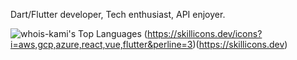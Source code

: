 Dart/Flutter developer, Tech enthusiast, API enjoyer.

![whois-kami's Top Languages](https://github-readme-stats.vercel.app/api/top-langs/?username=whois-kami&theme=tokyonight&show_icons=true&hide_border=true&layout=compact)
(https://skillicons.dev/icons?i=aws,gcp,azure,react,vue,flutter&perline=3)(https://skillicons.dev)
